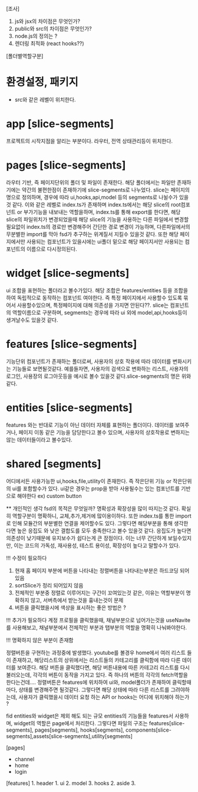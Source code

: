 
[조사]
1. js와 jsx의 차이점은 무엇인가?
2. public와 src의 차이점은 무엇인가?
3. node.js의 정의는 ?
4. 렌더링 최적화 (react hooks??)
  

[폴더별역할구분]

# 환경설정, 패키지
- src와 같은 레벨이 위치한다.

# app [slice-segments]
프로젝트의 시작지점을 알리는 부분이다.
라우터, 전역 상태관리등이 위치한다.

# pages [slice-segments]
라우터 기반, 즉 페이지단위의 폴더 및 파일이 존재한다. 해당 폴더에서는 파일만 존재하기에는 약간의 불편한점이 존재하기에 slice-segments로 나누었다. slice는 페이지의 명으로 정의하며, 경우에 따라 ui,hooks,api,model 등의 segments로 나뉠수가 있을것 같다. 이와 같은 레벨로 index.ts가 존재하며 index.ts에서는 해당 slice의 root컴포넌트 or 부가기능을 내보내는 역할을하며, index.ts를 통해 export를 한다면, 해당 slice의 파일위치가 변경되었을때 해당 slice의 기능을 사용하는 다른 파일에서 변경할필요없이 index.ts의 경로만 변경해주어 간단한 경로 변경이 가능하며, 다른파일에서의 무분별한 import를 막아 fsd가 추구하는 위계질서 지킬수 있을것 같다. 또한 해당 페이지에서만 사용되는 컴포넌트가 있을시에는 ui폴더 밑으로 해당 페이지서만 사용되는 컴포넌트의 이름으로 다시정의된다.

# widget [slice-segments]
ui 조합을 표현하는 폴더라고 볼수가있다.
해당 조합은 features/entities 등을 조합을하여 독립적으로 동작하는 컴포넌트 여야한다. 즉 특정 페이지에서 사용할수 있도록 묶어서 사용할수있으며, 특정페이지에 대해 의존성을 가지면 안된다??. slice는 컴포넌트의 역할이름으로 구분하며, segments는 경우에 따라 ui 외에 model,api,hooks등이 생겨날수도 있을것 같다.

# features [slice-segments]
기능단위 컴포넌트가 존재하는 폴더로써, 사용자의 상호 작용에 따라 데이터를 변화시키는 기능들로 보면될것같다. 예를들자면, 사용자의 검색으로 변화하는 리스트, 사용자의 로그인, 사용장의 로그아웃등을 예시로 볼수 있을것 같다.slice-segments의 명은 위와같다.

# entities [slice-segments]
features 와는 반대로 기능이 아닌 데이터 자체를
표현하는 폴더이다. 데이터를 보여주거나, 페이지 이동 같은 기능을 담당한다고 볼수 있으며, 사용자의 상호작용로 변하지는 않는 데이터들이라고 볼수있다.

# shared [segments]
어디에서든 사용가능한 ui,hooks,file,utility이 존재한다. 즉 작은단위 기능 or 작은단위의 ui를 포함할수가 있다. ui같은 경우는 prop을 받아 사용될수는 있는 컴포넌트를 기반으로 해야한다 ex) custom button

** 개인적인 생각
fsd의 목적은 무엇일까?
명확성과 확장성을 많이 따지는것 같다.
확실히 역할구분이 명확하니, 교체,추가,제거에 많이용이하다. 또한 index.ts를 통한 import로 인해 모듈간의 부분별한 연결을 제어할수도 있다. 그렇다면 해당부분을 통해 생각한다면 높은 응집도 와 낮은 결합도를 모두 충족한다고 볼수 있을것 같다. 응집도가 높다면 의존성이 낮기때문에 유지보수가 쉽다는게 큰 장점이다. 이는 너무 간단하게 보일수있지만, 이는 코드의 가독성, 재사용성, 테스트 용이성, 확장성이 높다고 말할수가 있다. 


!!! 수정이 필요하다
1. 현재 홈 페이지 부분에 버튼을 나타내는 정렬버튼을 나타내는부분은 하드코딩 되어있음
2. sortSlice가 정리 되어있지 않음
3. 전체적인 부분중 정렬로 이루어지는 구간이 꼬여있는것 같은, 이유는 역할부분이 명확하지 않고, 서버측에서 받는것을 흉내는것이 문제
4. 버튼을 클릭했을시에 색상을 표시하는 좋은 방법은 ?

!!! 추가가 필요하다
계정 프로필을 클릭했을때, 채널부분으로 넘어가는것을
useNavite를 사용해보고, 채널부분에서 전체적인 부분과 탭부분의 역할을 명확히 나눠봐야한다.


!!! 명확하지 않은 부분이 존재함

정렬버튼을 구현하는 과정중에 발생했다. youtube를 볼경우 home에서 여러 리스트 들이 존재하고, 해당리스트의 상위에서는 리스트들의 카테고리를 클릭함에 따라 다른 데이터를 보여준다. 해당 버튼을 클릭했다면, 해당 버튼내용에 따른 카테고리 리스트를 다시불러오는데, 각각의 버튼이 동작을 가지고 있다. 즉 하나의 버튼의 각각의 fetch역할을 한다는건데....  정렬버튼은 features에 위치하여 ui와, model폴더가 존재하여 클릭할때마다, 상태를 변경해주면 될것같다. 그렇다면 해당 상태에 따라 다른 리스트를 그려야하는데, 사용자가 클릭했을시 데이터 요청 하는 API or hooks는 어디에 위치해야 하는가 ?



fid
entities와 widget은 제외 해도 되는 규모
entities의 기능들을 features서 사용하며, widget의 역할은 page에서 처리한다.
그렇다면 파일의 구조는
features[slice-segments], pages[segments], hooks[segments], components[slice-segments],assets[slice-segments],utility[segments]

[pages]
- channel
- home
- login

[features]
    1. header
       1. ui
       2. model
       3. hooks
    2. aside
    3. 